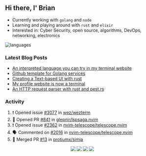 ## Hi there, I' Brian

- Currently working with `golang` and `node`
- Learning and playing around with `rust` and `elixir`
- Interested in: Cyber Security, open source, algorithms, DevOps, networking, electronics

![languages](https://github-readme-stats.vercel.app/api/top-langs/?username=protiumx&layout=compact&langs_count=8&hide=ruby,vimscript,vue,scss,html)

### Latest Blog Posts

<!-- BLOG-POST-LIST:START -->
- [An interpreted language you can try in my terminal website](https://protiumx.dev/blog/posts/an-interpreted-language-you-can-try-in-my-terminal-website/)
- [Github template for Golang services](https://protiumx.dev/blog/posts/github-template-for-golang-services/)
- [Creating a Text-based UI with rust](https://protiumx.dev/blog/posts/creating-a-text-based-ui-with-rust/)
- [My profile website is now a terminal](https://protiumx.dev/blog/posts/my-profile-website-is-now-a-terminal/)
- [An HTTP request parser with rust and pest.rs](https://protiumx.dev/blog/posts/an-http-request-parser-with-rust-and-pest.rs/)
<!-- BLOG-POST-LIST:END -->

### Activity

<!--START_SECTION:activity-->
1. ❗️ Opened issue [#3077](https://github.com/wez/wezterm/issues/3077) in [wez/wezterm](https://github.com/wez/wezterm)
2. 💪 Opened PR [#841](https://github.com/glepnir/lspsaga.nvim/pull/841) in [glepnir/lspsaga.nvim](https://github.com/glepnir/lspsaga.nvim)
3. ❗️ Opened issue [#2362](https://github.com/nvim-telescope/telescope.nvim/issues/2362) in [nvim-telescope/telescope.nvim](https://github.com/nvim-telescope/telescope.nvim)
4. 🗣 Commented on [#2016](https://github.com/nvim-telescope/telescope.nvim/issues/2016) in [nvim-telescope/telescope.nvim](https://github.com/nvim-telescope/telescope.nvim)
5. 🎉 Merged PR [#13](https://github.com/protiumx/simia/pull/13) in [protiumx/simia](https://github.com/protiumx/simia)
<!--END_SECTION:activity-->

<p align="center">
  <a href="https://protiumx.dev/"><img src="https://img.shields.io/badge/-website-ff5757?style=for-the-badge&logo=iterm2&logoColor=white" /></a>
  <a href="https://protiumx.dev/blog"><img src="https://img.shields.io/badge/-blog-262654?style=for-the-badge&logo=hugo&logoColor=white" /></a>
  <a href="https://www.linkedin.com/in/bdmayo"><img src="https://img.shields.io/badge/-Brian_Mayo-0072b1?style=for-the-badge&logo=Linkedin&logoColor=white" /></a>
  <a href="https://www.instagram.com/_protium"><img src="https://img.shields.io/badge/-__protium-E4405F?style=for-the-badge&logo=instagram&logoColor=white" /></a>
</p>

